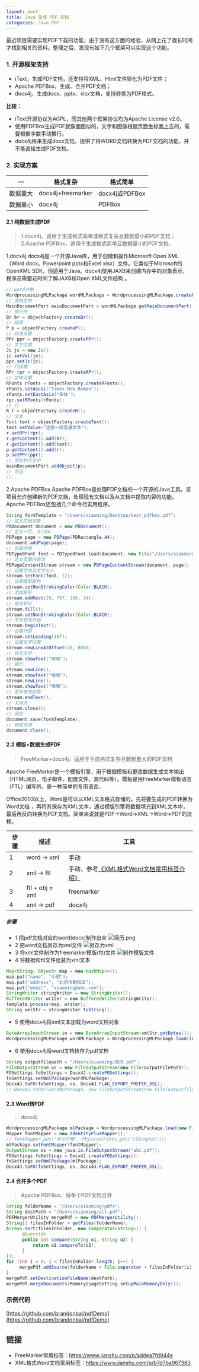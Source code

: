 ```yaml
---
layout: post
title: Java 生成 PDF 文档
categories: Java PDF
---
```


最近项目需要实现PDF下载的功能，由于没有这方面的经验，从网上花了很长时间才找到相关的资料。整理之后，发现有如下几个框架可以实现这个功能。

### 1. 开源框架支持
* iText，生成PDF文档，还支持将XML、Html文件转化为PDF文件；
* Apache PDFBox，生成、合并PDF文档；
* docx4j，生成docx、pptx、xlsx文档，支持转换为PDF格式。

**比较：**
* iText开源协议为AGPL，而其他两个框架协议均为Apache License v2.0。
* 使用PDFBox生成PDF就像画图似的，文字和图像根据页面坐标画上去的，需要根据字数手动换行。
* docx4j用来生成docx文档，提供了将WORD文档转换为PDF文档的功能，并不能直接生成PDF文档。

### 2. 实现方案

—|格式复杂|格式简单
-|-|-
数据量大|docx4j+freemarker|docx4j或PDFBox
数据量小|docx4j|PDFBox

#### 2.1 纯数据生成PDF

> 1.docx4j，适用于生成格式简单或格式复杂且数据量小的PDF文档；
> 2.Apache PDFBox，适用于生成格式简单且数据量小的PDF文档。

1.docx4j
docx4j是一个开源Java库，用于创建和操作Microsoft Open XML（Word docx，Powerpoint pptx和Excel xlsx）文件。它类似于Microsoft的OpenXML SDK，但适用于Java。docx4j使用JAXB来创建内存中的对象表示，程序员需要花时间了解JAXB和Open XML文件结构 。

```java
// word对象
WordprocessingMLPackage wordMLPackage = WordprocessingMLPackage.createPackage();
// 文档主体
MainDocumentPart mainDocumentPart = wordMLPackage.getMainDocumentPart();
// 换行符
Br br = objectFactory.createBr();
// 段落
P p = objectFactory.createP();
// 段落设置
PPr ppr = objectFactory.createPPr();
// 文字位置
Jc jc = new Jc();
jc.setVal(je);
ppr.setJc(jc);
// 行设置
RPr rpr = objectFactory.createRPr();
// 字体设置
RFonts rFonts = objectFactory.createRFonts();
rFonts.setAscii("Times New Roman");
rFonts.setEastAsia("宋体");
rpr.setRFonts(rFonts);
// 行
R r = objectFactory.createR();
// 文本
Text text = objectFactory.createText();
text.setValue("这是一段普通文本");
r.setRPr(rpr);
r.getContent().add(br);
r.getContent().add(text);
p.getContent().add(r);
p.setPPr(ppr);
// 添加到正文中
mainDocumentPart.addObject(p);
// 导出
//..
```
2.Apache PDFBox
Apache PDFBox是处理PDF文档的一个开源的Java工具。该项目允许创建新的PDF文档，处理现有文档以及从文档中提取内容的功能。Apache PDFBox还包括几个命令行实用程序。

```java
String formTemplate = "/Users/xiaoming/Desktop/test_pdfbox.pdf";
// 定义文档对象
PDDocument document = new PDDocument();
// 定义一页，大小A4
PDPage page = new PDPage(PDRectangle.A4);
document.addPage(page);
// 获取字体
PDType0Font font = PDType0Font.load(document, new File("/Users/xiaoming/work/tmp/simsun.ttf"));
// 定义页面内容流
PDPageContentStream stream = new PDPageContentStream(document, page);
// 设置字体及文字大小
stream.setFont(font, 12);
// 设置画笔颜色
stream.setNonStrokingColor(Color.BLACK);
// 添加矩形
stream.addRect(29, 797, 100, 14);
// 填充矩形
stream.fill();
stream.setNonStrokingColor(Color.BLACK);
// 文本填充开始
stream.beginText();
// 设置行距
stream.setLeading(18f);
// 设置文字位置
stream.newLineAtOffset(30, 800);
// 填充文字
stream.showText("呵呵");
// 换行
stream.newLine();
stream.showText("哈哈");
stream.newLine();
stream.showText("嘻嘻");
// 文本填充结束
stream.endText();
// 关闭流
stream.close();
// 保存
document.save(formTemplate);
// 释放资源
document.close();
```
#### 2.2 模版+数据生成PDF
> FreeMarker+docx4j，适用于生成格式复杂且数据量大的PDF文档

Apache FreeMarker是一个模板引擎，用于根据模板和更改数据生成文本输出（HTML网页，电子邮件，配置文件，源代码等）。模板是用FreeMarker模板语言（FTL）编写的，是一种简单的专用语言。

Office2003以上，Word是可以以XML文本格式存储的。先将要生成的PDF转换为Word文档 ，再将其保存为XML文本，通过模版引擎将数据填充到XML文本中，最后再反向转换为PDF文档。简单来说就是PDF->Word->XML->Word->PDF的流程。

步骤|描述|工具
-|-|-
1|word -> xml|手动
2|xml -> ftl|手动，参考[《XML格式Word文档常用标签介绍》](https://www.jianshu.com/p/b7d7ba967383)
3|ftl + obj = xml|freemarker
4|xml -> pdf|docx4j

##### 步骤
* 1 把pdf文档对应的word(docx)制作出来
![简历.png](https://upload-images.jianshu.io/upload_images/5151732-ce024c8c93cc5dae.png?imageMogr2/auto-orient/strip%7CimageView2/2/w/1240)
* 2 把word文档另存为xml文件
![另存为xml](https://upload-images.jianshu.io/upload_images/5151732-fdd13aee8eb7eddb.png?imageMogr2/auto-orient/strip%7CimageView2/2/w/1240)
* 3 将xml文件制作为freemarker模版(ftl)文件
![制作模版文件](https://upload-images.jianshu.io/upload_images/5151732-ba5882b10b59dcfd.png?imageMogr2/auto-orient/strip%7CimageView2/2/w/1240)
* 4 将数据和ftl文件组装为xml文本

```java
Map<String, Object> map = new HashMap<>();
map.put("name", "小明");
map.put("address", "北京市朝阳区");
map.put("email", "xiaoming@abc.com");
StringWriter stringWriter = new StringWriter();
BufferedWriter writer = new BufferedWriter(stringWriter);
template.process(map, writer);
String xmlStr = stringWriter.toString();
```
* 5 使用docx4j将xml文本加载为word文档对象

```java
ByteArrayInputStream in = new ByteArrayInputStream(xmlStr.getBytes());
WordprocessingMLPackage wordMLPackage = WordprocessingMLPackage.load(in);
```
* 6 使用docx4j将word文档转存为pdf文档

```java
String outputfilepath = "/Users/xiaoming/简历.pdf";
FileOutputStream os = new FileOutputStream(new File(outputFilePath));
FOSettings foSettings = Docx4J.createFOSettings();
foSettings.setWmlPackage(wordMLPackage);
Docx4J.toFO(foSettings, os, Docx4J.FLAG_EXPORT_PREFER_XSL);
// Docx4J.toPDF(wordMLPackage, new FileOutputStream(new File(outputfilepath)));
```
#### 2.3 Word转PDF
> docx4j

```java
WordprocessingMLPackage mlPackage = WordprocessingMLPackage.load(new File("abc.docx"));
Mapper fontMapper = new IdentityPlusMapper();  
// fontMapper.put("华文行楷", PhysicalFonts.get("STXingkai"));  
mlPackage.setFontMapper(fontMapper);  
OutputStream os = new java.io.FileOutputStream("abc.pdf");    
FOSettings foSettings = Docx4J.createFOSettings();  
foSettings.setWmlPackage(mlPackage);  
Docx4J.toFO(foSettings, os, Docx4J.FLAG_EXPORT_PREFER_XSL);  
```
#### 2.4 合并多个PDF
> Apache PDFBox，将多个PDF文档合并

```java
String folderName = "/Users/xiaoming/pdfs";
String destPath = "/Users/xiaoming/all.pdf";
PDFMergerUtility mergePdf = new PDFMergerUtility();
String[] filesInFolder = getFiles(folderName);
Arrays.sort(filesInFolder, new Comparator<String>() {
      @Override
      public int compare(String o1, String o2) {
          return o1.compareTo(o2);
      }
});
for (int i = 0; i < filesInFolder.length; i++) {
     mergePdf.addSource(folderName + File.separator + filesInFolder[i]);
}
mergePdf.setDestinationFileName(destPath);
mergePdf.mergeDocuments(MemoryUsageSetting.setupMainMemoryOnly());
```

### 示例代码
[https://github.com/brandonbai/pdfDemo](https://github.com/brandonbai/pdfDemo)

## 链接

* FreeMarker常用标签：https://www.jianshu.com/p/addea7fd944e
* XML格式Word文档常用标签：https://www.jianshu.com/p/b7d7ba967383
